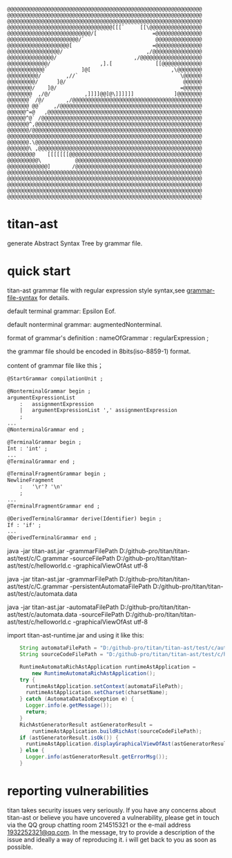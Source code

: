 ```
@@@@@@@@@@@@@@@@@@@@@@@@@@@@@@@@@@@@@@@@@@@@@@@@@@@@@@@@@@@@@@@
@@@@@@@@@@@@@@@@@@@@@@@@@@@@@@@@@@@@@@@@@@@@@@@@@@@@@@@@@@@@@@@
@@@@@@@@@@@@@@@@@@@@@@@@@@@@@@@@@@@@@@@@@@@@@@@@@@@@@@@@@@@@@@@
@@@@@@@@@@@@@@@@@@@@@@@@@@@@@@@@@@[[[`     [[\@@@@@@@@@@@@@@@@@
@@@@@@@@@@@@@@@@@@@@@@@@@@@/[                  =@@@@@@@@@@@@@@@
@@@@@@@@@@@@@@@@@@@@@@@/`                       @@@@@@@@@@@@@@@
@@@@@@@@@@@@@@@@@@@@[                          =@@@@@@@@@@@@@@@
@@@@@@@@@@@@@@@@@/                           ,/@@@@@@@@@@@@@@@@
@@@@@@@@@@@@@@@/                         ,/@@@@@@@@@@@@@@@@@@@@
@@@@@@@@@@@@@/                ,].[              [[@@@@@@@@@@@@@
@@@@@@@@@@@@`           ]@[                          ,\@@@@@@@@
@@@@@@@@@@/        ,//`                                 \@@@@@@
@@@@@@@@@/      ]@/                                      @@@@@@
@@@@@@@@/    ]@/                                        =@@@@@@
@@@@@@@@  ,/@/           ,]]]]@@]@\]]]]]]             ]@@@@@@@@
@@@@@@@` /@/       ,/@@@@@@@@@@@@@@@@@@@@@@@@@@@@@@@@@@@@@@@@@@
@@@@@@@ @@`    ,/@@@@@@@@@@@@@@@@@@@@@@@@@@@@@@@@@@@@@@@@@@@@@@
@@@@@@^=@   ,@@@@@@@@@@@@@@@@@@@@@@@@@@@@@@@@@@@@@@@@@@@@@@@@@@
@@@@@@^@` /@@@@@@@@@@@@@@@@@@@@@@@@@@@@@@@@@@@@@@@@@@@@@@@@@@@@
@@@@@@@^,@@@@@@@@@@@@@@@@@@@@@@@@@@@@@@@@@@@@@@@@@@@@@@@@@@@@@@
@@@@@@@/@@@@@@@@@@@@@@@@@@@@@@@@@@@@@@@@@@@@@@@@@@@@@@@@@@@@@@@
@@@@@@@@@@@@@@@@@@@@@@@@@@@@@@@@@@@@@@@@@@@@@@@@@@@@@@@@@@@@@@@
@@@@@@@.\@@@@@@@@@@@@@@@@@@@@@@@@@@@@@@@@@@@@@@@@@@@@@@@@@@@@@@
@@@@@@@\ ,@@@@@@@@@@@@@@@@@@@@@@@@@@@@@@@@@@@@@@@@@@@@@@@@@@@@@
@@@@@@@@@    [[[[[[[@@@@@@@@@@@@@@@@@@@@@@@@@@@@@@@@@@@@@@@@@@@
@@@@@@@@@@\           @@@@@@@@@@@@@@@@@@@@@@@@@@@@@@@@@@@@@@@@@
@@@@@@@@@@@@@]       /@@@@@@@@@@@@@@@@@@@@@@@@@@@@@@@@@@@@@@@@@
@@@@@@@@@@@@@@@@@@@@@@@@@@@@@@@@@@@@@@@@@@@@@@@@@@@@@@@@@@@@@@@
@@@@@@@@@@@@@@@@@@@@@@@@@@@@@@@@@@@@@@@@@@@@@@@@@@@@@@@@@@@@@@@
@@@@@@@@@@@@@@@@@@@@@@@@@@@@@@@@@@@@@@@@@@@@@@@@@@@@@@@@@@@@@@@
@@@@@@@@@@@@@@@@@@@@@@@@@@@@@@@@@@@@@@@@@@@@@@@@@@@@@@@@@@@@@@@
@@@@@@@@@@@@@@@@@@@@@@@@@@@@@@@@@@@@@@@@@@@@@@@@@@@@@@@@@@@@@@@
```
# titan-ast

generate Abstract Syntax Tree by grammar file.


# quick start
titan-ast grammar file with regular expression style syntax,see  [grammar-file-syntax](/titanAstGrammar.txt) for details.

default terminal grammar:  Epsilon Eof.

default nonterminal grammar:  augmentedNonterminal.

format of grammar's definition : nameOfGrammar  :  regularExpression ;

the grammar file should be encoded in 8bits(iso-8859-1) format.

content of grammar file like this；

```html
@StartGrammar compilationUnit ;

@NonterminalGrammar begin ;
argumentExpressionList
    :   assignmentExpression
    |   argumentExpressionList ',' assignmentExpression
    ;
...
@NonterminalGrammar end ;

@TerminalGrammar begin ;
Int : 'int' ;
...
@TerminalGrammar end ;

@TerminalFragmentGrammar begin ;
NewlineFragment
	: 	'\r'? '\n'
	;
...
@TerminalFragmentGrammar end ;

@DerivedTerminalGrammar derive(Identifier) begin ;
If : 'if' ;
...
@DerivedTerminalGrammar end ;
```

java -jar  titan-ast.jar  -grammarFilePath D:/github-pro/titan/titan-ast/test/c/C.grammar -sourceFilePath D:/github-pro/titan/titan-ast/test/c/helloworld.c  -graphicalViewOfAst utf-8

java -jar  titan-ast.jar  -grammarFilePath  D:/github-pro/titan/titan-ast/test/c/C.grammar  -persistentAutomataFilePath  D:/github-pro/titan/titan-ast/test/c/automata.data

java -jar  titan-ast.jar  -automataFilePath D:/github-pro/titan/titan-ast/test/c/automata.data -sourceFilePath  D:/github-pro/titan/titan-ast/test/c/helloworld.c -graphicalViewOfAst utf-8

import titan-ast-runtime.jar and using it like this:

```java
    String automataFilePath = "D:/github-pro/titan/titan-ast/test/c/automata.data";
    String sourceCodeFilePath = "D:/github-pro/titan/titan-ast/test/c/helloworld.c";

    RuntimeAutomataRichAstApplication runtimeAstApplication =
        new RuntimeAutomataRichAstApplication();
    try {
      runtimeAstApplication.setContext(automataFilePath);
      runtimeAstApplication.setCharset(charsetName);
    } catch (AutomataDataIoException e) {
      Logger.info(e.getMessage());
      return;
    }
    RichAstGeneratorResult astGeneratorResult =
        runtimeAstApplication.buildRichAst(sourceCodeFilePath);
    if (astGeneratorResult.isOk()) {
      runtimeAstApplication.displayGraphicalViewOfAst(astGeneratorResult.getOkAst());
    } else {
      Logger.info(astGeneratorResult.getErrorMsg());
    }
```



# reporting vulnerabilities

titan takes security issues very seriously. If you have any concerns about titan-ast or believe you have uncovered a vulnerability, please get in touch via the QQ group chatting room 214515321 or the e-mail address 1932252321@qq.com. In the message, try to provide a description of the issue and ideally a way of reproducing it. i will get back to you as soon as possible.
